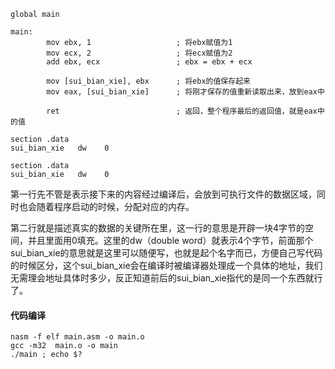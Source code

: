 ```
global main

main:
		mov ebx, 1                   ; 将ebx赋值为1
		mov ecx, 2                   ; 将ecx赋值为2
		add ebx, ecx                 ; ebx = ebx + ecx
		    
		mov [sui_bian_xie], ebx      ; 将ebx的值保存起来
		mov eax, [sui_bian_xie]      ; 将刚才保存的值重新读取出来，放到eax中
		    
		ret                          ; 返回，整个程序最后的返回值，就是eax中的值

section .data
sui_bian_xie   dw    0
```

```
section .data
sui_bian_xie   dw    0
```

第一行先不管是表示接下来的内容经过编译后，会放到可执行文件的数据区域，同时也会随着程序启动的时候，分配对应的内存。

第二行就是描述真实的数据的关键所在里，这一行的意思是开辟一块4字节的空间，并且里面用0填充。这里的dw（double word）就表示4个字节，前面那个sui_bian_xie的意思就是这里可以随便写，也就是起个名字而已，方便自己写代码的时候区分，这个sui_bian_xie会在编译时被编译器处理成一个具体的地址，我们无需理会地址具体时多少，反正知道前后的sui_bian_xie指代的是同一个东西就行了。


#### 代码编译

```
nasm -f elf main.asm -o main.o
gcc -m32  main.o -o main
./main ; echo $?
```

